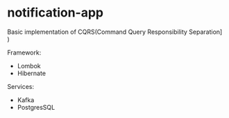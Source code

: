 # notification-app

Basic implementation of CQRS(Command Query Responsibility Separation] )

Framework:
- Lombok
- Hibernate

Services:
- Kafka
- PostgresSQL
